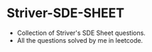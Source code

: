 # Striver-SDE-SHEET
- Collection of Striver's SDE Sheet questions.
- All the questions solved by me in leetcode.
